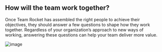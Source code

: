 ## How will the team work together?

Once Team Rocket has assembled the right people to achieve their objectives, they should answer a few questions to shape how they work together. Regardless of your organization’s approach to new ways of working, answering these questions can help your team deliver more value.

![image](https://github.com/adeleke123/Mckinsey-Forward-Program/assets/51156057/22baf362-6bef-48aa-bd8f-6d318ff66afc)
